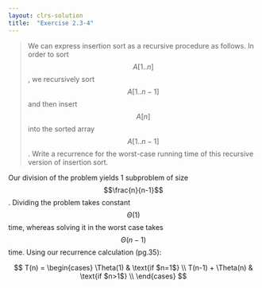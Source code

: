 ```yaml
---
layout: clrs-solution
title:  "Exercise 2.3-4"
---
```

>We can express insertion sort as a recursive procedure as follows. In order to sort $$A[1..n]$$, we recursively sort $$A[1..n-1]$$ and then insert $$A[n]$$ into the sorted array $$A[1..n-1]$$. Write a recurrence for the worst-case running time of this recursive version of insertion sort.

Our division of the problem yields 1 subproblem of size $$\frac{n}{n-1}$$. Dividing the problem takes constant $$\Theta(1)$$ time, whereas solving it in the worst case takes $$\Theta(n-1)$$ time. Using our recurrence calculation (pg.35):

$$
 T(n) =
  \begin{cases}
    \Theta(1) & \text{if $n=1$} \\
    T(n-1) + \Theta(n) & \text{if $n>1$} \\
  \end{cases}
  $$
